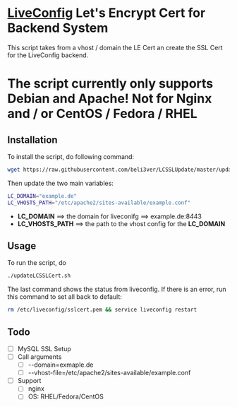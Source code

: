 # [LiveConfig](https://www.liveconfig.com/]) Let's Encrypt Cert for Backend System
This script takes from a vhost / domain the LE Cert an create the SSL Cert for the LiveConfig backend.
# The script currently only supports Debian and Apache! Not for Nginx and / or CentOS / Fedora / RHEL

## Installation
To install the script, do following command:
```bash
wget https://raw.githubusercontent.com/beli3ver/LCSSLUpdate/master/updateLCSSLCert.sh && chmod 700 updateLCSSLCert.sh
```
Then update the two main variables:
```bash
LC_DOMAIN="example.de"
LC_VHOSTS_PATH="/etc/apache2/sites-available/example.conf"
```
* **LC_DOMAIN** ==> the domain for liveconifg ==> example.de:8443
* **LC_VHOSTS_PATH** ==> the path to the vhost config for the **LC_DOMAIN**

## Usage
To run the script, do 
```bash
./updateLCSSLCert.sh
```
The last command shows the status from liveconfig. If there is an error, run this command to set all back to default:
```bash
rm /etc/liveconfig/sslcert.pem && service liveconfig restart
```
## Todo
* [ ] MySQL SSL Setup
* [ ] Call arguments
    * [ ] --domain=exmaple.de
    * [ ] --vhost-file=/etc/apache2/sites-available/example.conf
* [ ] Support
    * [ ] nginx
    * [ ] OS: RHEL/Fedora/CentOS
